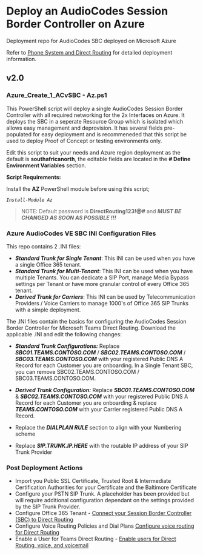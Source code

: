 # Deploy an AudioCodes Session Border Controller on Azure
Deployment repo for AudioCodes SBC deployed on Microsoft Azure

Refer to [Phone System and Direct Routing](https://docs.microsoft.com/en-us/MicrosoftTeams/direct-routing-landing-page) for detailed deployment information.

## v2.0

### Azure_Create_1_ACvSBC - Az.ps1

This PowerShell script will deploy a single AudioCodes Session Border Controller with all required networking for the 2x Interfaces on Azure. It deploys the SBC in a seperate Resource Group which is isolated which allows easy management and deprovision. It has several fields pre-populated for easy deployment and is recommeneded that this script be used to deploy Proof of Concept or testing environments only.

Edit this script to suit your needs and Azure region deployment as the default is **southafricanorth**, the editable fields are located in the **# Define Environment Variables** section.

**Script Requirements:**

Install the **AZ** PowerShell module before using this script;

*`Install-Module Az`*

> NOTE: Default password is **DirectRouting123!@#** and ***MUST BE CHANGED AS SOON AS POSSIBLE !!!***

### Azure AudioCodes VE SBC INI Configuration Files

This repo contains 2 .INI files:
- ***Standard Trunk for Single Tenant***: This INI can be used when you have a single Office 365 tenant.
- ***Standard Trunk for Multi-Tenant***: This INI can be used when you have multiple Tenants. You can dedicate a SIP Port, manage Media Bypass settings per Tenant or have more granular control of every Office 365 tenant.
- ***Derived Trunk for Carriers***: This INI can be used by Telecommunication Providers / Voice Carriers to manage 1000's of Office 365 SIP Trunks with a simple deployment.

The .INI files contain the basics for configuring the AudioCodes Session Border Controller for Microsoft Teams Direct Routing. Download the applicable .INI and edit the following changes:

- ***Standard Trunk Configurations:*** Replace ***SBC01.TEAMS.CONTOSO.COM*** / ***SBC02.TEAMS.CONTOSO.COM*** / ***SBC03.TEAMS.CONTOSO.COM*** with your registered Public DNS A Record for each Customer you are onboarding. In a Single Tenant SBC, you can remove SBC02.TEAMS.CONTOSO.COM / SBC03.TEAMS.CONTOSO.COM.
- ***Derived Trunk Configuration:*** Replace ***SBC01.TEAMS.CONTOSO.COM*** & ***SBC02.TEAMS.CONTOSO.COM*** with your registered Public DNS A Record for each Customer you are onboarding & replace ***TEAMS.CONTOSO.COM*** with your Carrier registered Public DNS A Record.

- Replace the ***DIALPLAN RULE*** section to align with your Numbering scheme

- Replace ***SIP.TRUNK.IP.HERE*** with the routable IP address of your SIP Trunk Provider

### Post Deployment Actions

- Import you Public SSL Certificate, Trusted Root & Intermediate Certification Authorities for your Certificate and the Baltimore Certificate
- Configure your PSTN SIP Trunk. A placeholder has been provided but will require additional configuration dependant on the settings provided by the SIP Trunk Provider.
- Configure Office 365 Tenant - [Connect your Session Border Controller (SBC) to Direct Routing](https://docs.microsoft.com/en-us/MicrosoftTeams/direct-routing-connect-the-sbc)
- Configure Voice Routing Policies and Dial Plans [Configure voice routing for Direct Routing](https://docs.microsoft.com/en-us/MicrosoftTeams/direct-routing-voice-routing)
- Enable a User for Teams Direct Routing - [Enable users for Direct Routing, voice, and voicemail](https://docs.microsoft.com/en-us/MicrosoftTeams/direct-routing-enable-users)
